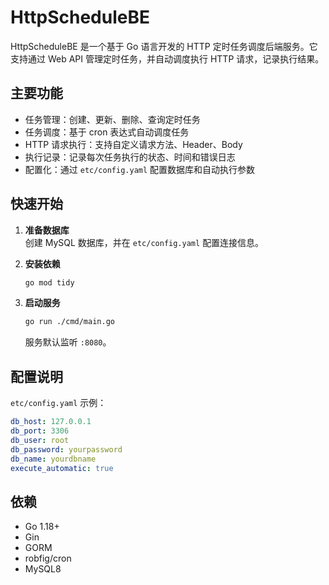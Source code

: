 # HttpScheduleBE

HttpScheduleBE 是一个基于 Go 语言开发的 HTTP 定时任务调度后端服务。它支持通过 Web API 管理定时任务，并自动调度执行 HTTP 请求，记录执行结果。

## 主要功能

- 任务管理：创建、更新、删除、查询定时任务
- 任务调度：基于 cron 表达式自动调度任务
- HTTP 请求执行：支持自定义请求方法、Header、Body
- 执行记录：记录每次任务执行的状态、时间和错误日志
- 配置化：通过 `etc/config.yaml` 配置数据库和自动执行参数

## 快速开始

1. **准备数据库**  
   创建 MySQL 数据库，并在 `etc/config.yaml` 配置连接信息。

2. **安装依赖**  
   ```bash
   go mod tidy
   ```

3. **启动服务**  
   ```bash
   go run ./cmd/main.go
   ```
   服务默认监听 `:8080`。

## 配置说明

`etc/config.yaml` 示例：
```yaml
db_host: 127.0.0.1
db_port: 3306
db_user: root
db_password: yourpassword
db_name: yourdbname
execute_automatic: true
```

## 依赖

- Go 1.18+
- Gin
- GORM
- robfig/cron
- MySQL8



